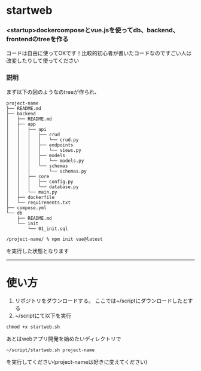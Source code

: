 # startweb
### &lt;startup>dockercomposeとvue.jsを使ってdb、backend、frontendのtreeを作る

コードは自由に使ってOKです！比較的初心者が書いたコードなのですごい人は改変したりして使ってください
### 説明
まず以下の図のようなのtreeが作られ、
```
project-name
├── README.md
├── backend
│   ├── README.md
│   ├── app
│   │   ├── api
│   │   │   ├── crud
│   │   │   │   └── crud.py
│   │   │   ├── endpoints
│   │   │   │   └── views.py
│   │   │   ├── models
│   │   │   │   └── models.py
│   │   │   └── schemas
│   │   │       └── schemas.py
│   │   ├── core
│   │   │   ├── config.py
│   │   │   └── database.py
│   │   └── main.py
│   ├── dockerfile
│   └── requirements.txt
├── compose.yml
└── db
    ├── README.md
    └── init
        └── 01_init.sql
```
```
/project-name/ % npm init vue@latest
```
を実行した状態となります

---
# 使い方
1. リポジトリをダウンロードする。
ここでは~/scriptにダウンロードしたとする
2. ~/scriptにて以下を実行
```
chmod +x startweb.sh
```
あとはwebアプリ開発を始めたいディレクトリで
```
~/script/startweb.sh project-name
```
を実行してください(project-nameは好きに変えてください)
